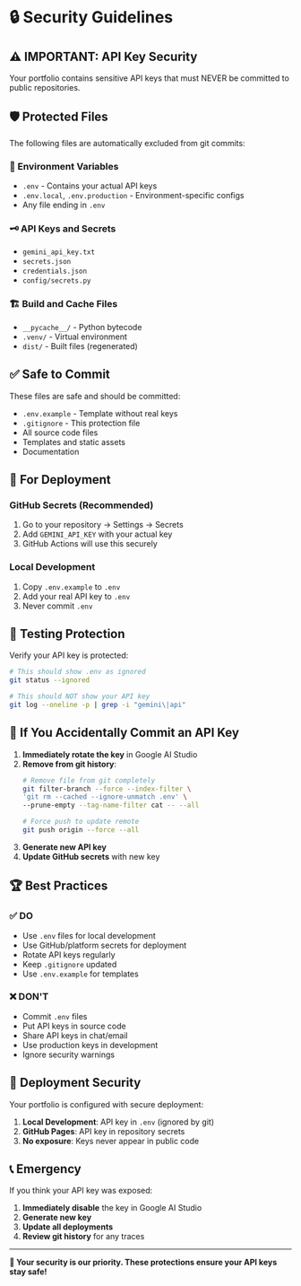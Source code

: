 # 🔒 Security Guidelines

## ⚠️ IMPORTANT: API Key Security

Your portfolio contains sensitive API keys that must NEVER be committed to public repositories.

## 🛡️ Protected Files

The following files are automatically excluded from git commits:

### 🔐 Environment Variables
- `.env` - Contains your actual API keys
- `.env.local`, `.env.production` - Environment-specific configs
- Any file ending in `.env`

### 🗝️ API Keys and Secrets
- `gemini_api_key.txt`
- `secrets.json`
- `credentials.json`
- `config/secrets.py`

### 🏗️ Build and Cache Files
- `__pycache__/` - Python bytecode
- `.venv/` - Virtual environment
- `dist/` - Built files (regenerated)

## ✅ Safe to Commit

These files are safe and should be committed:
- `.env.example` - Template without real keys
- `.gitignore` - This protection file
- All source code files
- Templates and static assets
- Documentation

## 🚀 For Deployment

### GitHub Secrets (Recommended)
1. Go to your repository → Settings → Secrets
2. Add `GEMINI_API_KEY` with your actual key
3. GitHub Actions will use this securely

### Local Development
1. Copy `.env.example` to `.env`
2. Add your real API key to `.env`
3. Never commit `.env`

## 🧪 Testing Protection

Verify your API key is protected:
```bash
# This should show .env as ignored
git status --ignored

# This should NOT show your API key
git log --oneline -p | grep -i "gemini\|api"
```

## 🔄 If You Accidentally Commit an API Key

1. **Immediately rotate the key** in Google AI Studio
2. **Remove from git history**:
   ```bash
   # Remove file from git completely
   git filter-branch --force --index-filter \
   'git rm --cached --ignore-unmatch .env' \
   --prune-empty --tag-name-filter cat -- --all
   
   # Force push to update remote
   git push origin --force --all
   ```
3. **Generate new API key**
4. **Update GitHub secrets** with new key

## 🏆 Best Practices

### ✅ DO
- Use `.env` files for local development
- Use GitHub/platform secrets for deployment
- Rotate API keys regularly
- Keep `.gitignore` updated
- Use `.env.example` for templates

### ❌ DON'T
- Commit `.env` files
- Put API keys in source code
- Share API keys in chat/email
- Use production keys in development
- Ignore security warnings

## 🎯 Deployment Security

Your portfolio is configured with secure deployment:

1. **Local Development**: API key in `.env` (ignored by git)
2. **GitHub Pages**: API key in repository secrets
3. **No exposure**: Keys never appear in public code

## 📞 Emergency

If you think your API key was exposed:
1. **Immediately disable** the key in Google AI Studio
2. **Generate new key**
3. **Update all deployments**
4. **Review git history** for any traces

---

**🔐 Your security is our priority. These protections ensure your API keys stay safe!**
